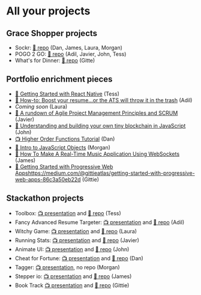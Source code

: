 # All your projects

## Grace Shopper projects

- Sockr: [👾 repo](https://github.com/Fullstack-GraceShopper/GraceShopper) (Dan, James, Laura, Morgan)
- POGO 2 GO: [👾 repo](https://github.com/Graceful-Hoppers/pogo2go) (Adil, Javier, John, Tess)
- What's for Dinner: [👾 repo](https://github.com/gittieatlas/whats-for-dinner) (Gitte)

## Portfolio enrichment pieces

- [📖 Getting Started with React Native](https://medium.com/@tesswolterstorff/getting-started-with-react-native-b2c0f37924b2) (Tess)
- [📖 How-to: Boost your resume...or the ATS will throw it in the trash](https://medium.com/@adilminocherhomjee_74798/dont-resume-working-on-your-resum%C3%A9-until-you-read-this-one-tip-136db4eb3c3a) (Adil)
- *Coming soon* (Laura)
- [📖 A rundown of Agile Project Management Principles and SCRUM](https://medium.com/@javiercarey/a-rundown-of-agile-project-management-principles-and-scrum-40cf194ad747) (Javier)
- [📖 Understanding and building your own tiny blockchain in JavaScript](https://medium.com/coinmonks/understanding-and-building-your-own-tiny-blockchain-in-javascript-a16f2137cfec) (John)
- [📺 Higher Order Functions Tutorial](https://www.youtube.com/watch?v=02ZDybx3pZw) (Dan)
- [📖 Intro to JavaScript Objects](https://medium.com/@morganbrown_30651/intro-to-javascript-objects-a678ebe285e7) (Morgan)
- [📖 How To Make A Real-Time Music Application Using WebSockets](https://medium.com/@james.byrd1265/how-to-make-a-real-time-music-application-using-websockets-56776990c558) (James)
- [📖 Getting Started with Progressive Web Apps]()https://medium.com/@gittieatlas/getting-started-with-progressive-web-apps-86c3a50eb22d (Gittie)

## Stackathon projects

- Toolbox: [📺 presentation](https://youtu.be/bhXygo0cYeQ) and [👾 repo](https://github.com/tesspresso/toolbox) (Tess)
- Fancy Advanced Resume Targeter: [📺 presentation](https://youtu.be/pfpftjygYVY) and [👾 repo](https://github.com/aminoche/fancy-advanced-resume-targeter) (Adil)
- Witchy Game: [📺 presentation](https://youtu.be/Do5h2bEbpX8) and [👾 repo](https://github.com/helloimlaura/WitchyGame) (Laura)
- Running Stats: [📺 presentation](https://youtu.be/WuXSLWkER-Y) and [👾 repo](https://github.com/jav1jav/map-poc-01) (Javier)
- Animate UI: [📺 presentation](https://youtu.be/D6dZewoIFJI) and [👾 repo](https://github.com/riccjohn/react-ui-animations) (John)
- Cheat for Fortune: [📺 presentation](https://youtu.be/eCnyYRgVTG4) and [👾 repo](https://github.com/danglebert/CheatForFortune) (Dan)
- Tagger: [📺 presentation](https://youtu.be/5zEVf_4NsA4), no repo (Morgan)
- Stepper io: [📺 presentation](https://youtu.be/5GsWJMfiD_M) and [👾 repo](https://github.com/JamesByrd1265/Jam_Canvas) (James)
- Book Track [📺 presentation](https://youtu.be/AJ9CLEpj6w8) and [👾 repo](https://github.com/gittieatlas/book-track) (Gittie)
